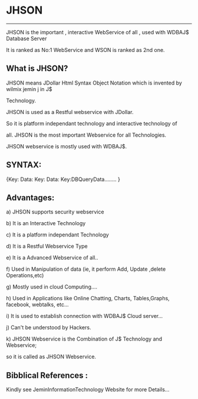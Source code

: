 # JHSON
--------

JHSON   is  the     important  ,  interactive   WebService   of  all ,  used  with  WDBAJ$  Database  Server

It   is  ranked  as  No:1  WebService  and  WSON is  ranked  as  2nd one.

What   is  JHSON?
----------------

JHSON   means   JDollar  Html  Syntax   Object   Notation  which    is  invented  by  wilmix   jemin  j  in J$  

Technology.

JHSON  is  used  as   a  Restful  webservice   with  JDollar.

So  it  is  platform   independant  technology  and   interactive   technology   of  

all.  JHSON  is   the  most  important  Webservice   for  all   Technologies.

JHSON  webservice   is  mostly   used  with  WDBAJ$.





SYNTAX:
------


<JHSON> 


{Key: Data: Key: Data: Key:DBQueryData........ } 


</JHSON>




Advantages:
----------

a)   JHSON   supports  security  webservice

b)  It  is   an Interactive   Technology

c)   It  is  a  platform  independant  Technology

d)  It  is  a  Restful   Webservice  Type

e)  It  is  a   Advanced    Webservice  of all..

f)  Used  in  Manipulation   of   data  (ie,  it  perform   Add,  Update  ,delete  Operations,etc)

g)  Mostly  used    in  cloud  Computing....

h)  Used  in  Applications   like  Online  Chatting,  Charts, Tables,Graphs, facebook,  webtalks, etc...

i)  It  is  used  to    establish   connection    with  WDBAJ$  Cloud   server...

j)   Can't  be  understood  by   Hackers.

k)  JHSON  Webservice   is  the    Combination of  J$  Technology  and  Webservice;

so  it  is   called   as  JHSON  Webservice.


Bibblical  References  :
-----------------------
Kindly  see  JeminInformationTechnology Website for   more  Details...
